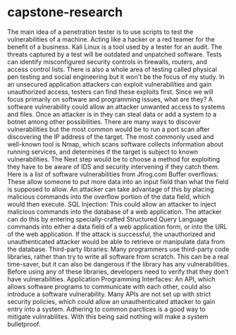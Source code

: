# capstone-research
The main idea of a penetration tester is to use scripts to test the vulnerabilities of a machine. Acting like a hacker or a red teamer for the benefit of a business. Kali Linux is a tool used by a tester for an audit. The threats captured by a test will be outdated and unpatched software. Tests can identify misconfigured security controls in firewalls, routers, and access control lists. There is also a whole area of testing called physical pen testing and social engineering but it won't be the focus of my study. In an unsecured application attackers can exploit vulnerabilities and gain unauthorized access, testers can find these exploits first. Since we will focus primarily on software and programming issues, what are they?  A software vulnerability could allow an attacker unwanted access to systems and files. Once an attacker is in they can steal data or add a system to a botnet among other possibilities. There are many ways to discover vulnerabilities but the most common would be to run a port scan after discovering the IP address of the target. The most commonly used and well-known tool is Nmap, which scans software collects information about running services, and determines if the target is subject to known vulnerabilities. The Next step would be to choose a method for exploiting they have to be aware of IDS and security intervening if they catch them. Here is a list of software vulnerabilities from Jfrog.com
  Buffer overflows: These allow someone to put more data into an input field than what the field is supposed to allow. An attacker can take advantage of this by placing malicious commands into the overflow portion of the data field, which would then execute.
  SQL Injection: This could allow an attacker to inject malicious commands into the database of a web application. The attacker can do this by entering specially-crafted Structured Query Language commands into either a data field of a web application form, or into the URL of the web application.  If the attack is successful, the unauthorized and unauthenticated attacker would be able to retrieve or manipulate data from the database.
  Third-party libraries: Many programmers use third-party code libraries, rather than try to write all software from scratch. This can be a real time-saver, but it can also be dangerous if the library has any vulnerabilities. Before using any of these libraries, developers need to verify that they don’t have vulnerabilities.
  Application Programming Interfaces: An API, which allows software programs to communicate with each other, could also introduce a software vulnerability. Many APIs are not set up with strict security policies, which could allow an unauthenticated attacker to gain entry into a system.
  Adhering to common parctices is a good way to mitigate vulnrabilites. With this being said nothing will make a system bulletproof.
